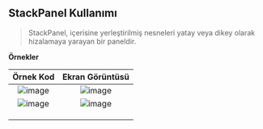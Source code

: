 ## StackPanel Kullanımı ##

> StackPanel, içerisine yerleştirilmiş nesneleri yatay veya dikey olarak hizalamaya yarayan bir paneldir. 

**Örnekler**

| Örnek Kod |Ekran Görüntüsü|
|:--------:|:----------------------------:|
|![image](https://user-images.githubusercontent.com/28144917/153183609-44a585ff-ad95-40a5-bd9d-944c07129081.png)|![image](https://user-images.githubusercontent.com/28144917/153183661-03dbbb6c-8aec-461b-8362-90273c98decb.png)|
|![image](https://user-images.githubusercontent.com/28144917/153183777-293bd462-9450-417a-9b7c-b85144fa9d27.png)|![image](https://user-images.githubusercontent.com/28144917/153183858-83e28d5d-e5af-48d5-b8c8-78d84829a19f.png)|
|||
|||
|||

